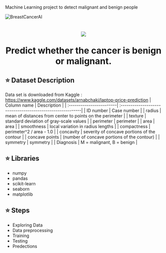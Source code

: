 
Machine Learning project to detect malignant and benign people

![BreastCancerAI](https://github.com/MohamedElgohary23/Breast-Cancer-Classification/assets/141565314/949f154f-3f0a-49c9-9dd3-cb938747552b)





<h1 align="center"Breast-Cancer-Classification </h1>

<div align= "center"><img src="https://github.com/MohamedElgohary23/Breast-Cancer-Classification/assets/141565314/949f154f-3f0a-49c9-9dd3-cb938747552b"/>
   <p>Predict whether the cancer is benign or malignant.</p>
</div>


## :star: Dataset Description
Data set is downloaded from Kaggle : https://www.kaggle.com/datasets/arnabchaki/laptop-price-prediction
| Column name              | Description                                                |
| :------------------------| :----------------------------------------------------------|
| ID number                | Case number                                                |
| radius                   | mean of distances from center to points on the perimeter   |
| texture                  | standard deviation of gray-scale values                    |
| perimeter                | perimeter                                                  |
| area                     | area                                                       |
| smoothness               | local variation in radius lengths                          |
| compactness              | perimeter^2 / area - 1.0                                   |
| concavity                | severity of concave portions of the contour                |
| concave points           | (number of concave portions of the contour)                |
| symmetry                 | symmetry                                                   |
| Diagnosis                |  M = malignant, B = benign                                 |

## :star: Libraries 
- numpy
- pandas
- scikit-learn
- seaborn
- matplotlib

## :star: Steps
- Exploring Data
- Data preprocessing
- Training
- Testing
- Predections
